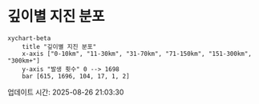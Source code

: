 # 깊이별 지진 분포

```mermaid
xychart-beta
    title "깊이별 지진 분포"
    x-axis ["0-10km", "11-30km", "31-70km", "71-150km", "151-300km", "300km+"]
    y-axis "발생 횟수" 0 --> 1698
    bar [615, 1696, 104, 17, 1, 2]
```

업데이트 시간: 2025-08-26 21:03:30
